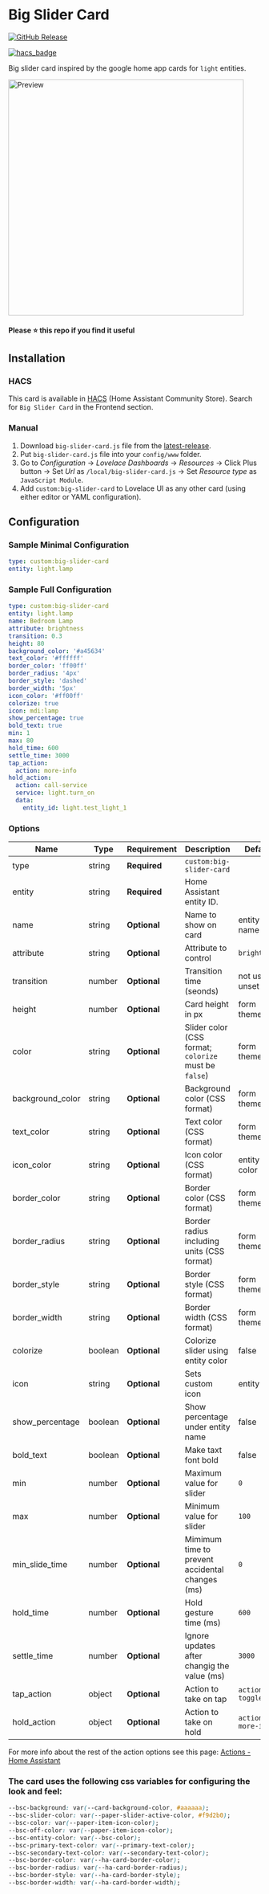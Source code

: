 # Big Slider Card
[![GitHub Release][releases-shield]][releases]
<!-- [![hacs_badge](https://img.shields.io/badge/HACS-default-orange.svg?style=for-the-badge)](https://github.com/custom-components/hacs) -->
[![hacs_badge](https://img.shields.io/badge/HACS-Default-41BDF5.svg?style=for-the-badge)](https://github.com/hacs/integration)

Big slider card inspired by the google home app cards for `light` entities.

<picture>
  <source media="(prefers-color-scheme: dark)" srcset="https://raw.githubusercontent.com/nicufarmache/lovelace-big-slider-card/master/prev-dark.gif">
  <img width="470" alt="Preview" src="https://raw.githubusercontent.com/nicufarmache/lovelace-big-slider-card/master/prev-light.gif">
</picture>

#### Please ⭐️ this repo if you find it useful


## Installation

### HACS
This card is available in [HACS][hacs] (Home Assistant Community Store).
Search for `Big Slider Card` in the Frontend section.

### Manual

1. Download `big-slider-card.js` file from the [latest-release].
2. Put `big-slider-card.js` file into your `config/www` folder.
3. Go to _Configuration_ → _Lovelace Dashboards_ → _Resources_ → Click Plus button → Set _Url_ as `/local/big-slider-card.js` → Set _Resource type_ as `JavaScript Module`.
4. Add `custom:big-slider-card` to Lovelace UI as any other card (using either editor or YAML configuration).

## Configuration
### Sample Minimal Configuration
```yaml
type: custom:big-slider-card
entity: light.lamp
```
### Sample Full Configuration
```yaml
type: custom:big-slider-card
entity: light.lamp
name: Bedroom Lamp
attribute: brightness
transition: 0.3
height: 80
background_color: '#a45634'
text_color: '#ffffff'
border_color: 'ff00ff'
border_radius: '4px'
border_style: 'dashed'
border_width: '5px'
icon_color: '#ff00ff'
colorize: true
icon: mdi:lamp
show_percentage: true
bold_text: true
min: 1
max: 80
hold_time: 600
settle_time: 3000
tap_action:
  action: more-info
hold_action:
  action: call-service
  service: light.turn_on
  data:
    entity_id: light.test_light_1
```

### Options

| Name              | Type    | Requirement  | Description                                           | Default             |
| ----------------- | ------- | ------------ | ----------------------------------------------------- | ------------------- |
| type              | string  | **Required** | `custom:big-slider-card`                              |                     |
| entity            | string  | **Required** | Home Assistant entity ID.                             |                     |
| name              | string  | **Optional** | Name to show on card                                  | entity name         |
| attribute         | string  | **Optional** | Attribute to control                                  | `brightness`        |
| transition        | number  | **Optional** | Transition time (seonds)                              | not used if unset   |
| height            | number  | **Optional** | Card height in px                                     | form theme          |
| color             | string  | **Optional** | Slider color (CSS format; `colorize` must be `false`) | form theme          |
| background_color  | string  | **Optional** | Background color (CSS format)                         | form theme          |
| text_color        | string  | **Optional** | Text color (CSS format)                               | form theme          |
| icon_color        | string  | **Optional** | Icon color (CSS format)                               | entity color        |
| border_color      | string  | **Optional** | Border color (CSS format)                             | form theme          |
| border_radius     | string  | **Optional** | Border radius including units (CSS format)            | form theme          |
| border_style      | string  | **Optional** | Border style (CSS format)                             | form theme          |
| border_width      | string  | **Optional** | Border width (CSS format)                             | form theme          |
| colorize          | boolean | **Optional** | Colorize slider using entity color                    | false               |
| icon              | string  | **Optional** | Sets custom icon                                      | entity icon         |
| show_percentage   | boolean | **Optional** | Show percentage under entity name                     | false               |
| bold_text         | boolean | **Optional** | Make taxt font bold                                   | false               |
| min               | number  | **Optional** | Maximum value for slider                              | `0`                 |
| max               | number  | **Optional** | Minimum value for slider                              | `100`               |
| min_slide_time    | number  | **Optional** | Mimimum time to prevent accidental changes (ms)       | `0`                 |
| hold_time         | number  | **Optional** | Hold gesture time (ms)                                | `600`               |
| settle_time       | number  | **Optional** | Ignore updates after changig the value (ms)           | `3000`              |
| tap_action        | object  | **Optional** | Action to take on tap                                 | `action: toggle`    |
| hold_action       | object  | **Optional** | Action to take on hold                                | `action: more-info` |

For more info about the rest of the action options see this page: [Actions - Home Assistant][actions]

### The card uses the following css variables for configuring the look and feel:

```css
--bsc-background: var(--card-background-color, #aaaaaa);
--bsc-slider-color: var(--paper-slider-active-color, #f9d2b0);
--bsc-color: var(--paper-item-icon-color);
--bsc-off-color: var(--paper-item-icon-color);
--bsc-entity-color: var(--bsc-color);
--bsc-primary-text-color: var(--primary-text-color);
--bsc-secondary-text-color: var(--secondary-text-color);
--bsc-border-color: var(--ha-card-border-color);
--bsc-border-radius: var(--ha-card-border-radius);
--bsc-border-style: var(--ha-card-border-style);
--bsc-border-width: var(--ha-card-border-width);
```


<!-- References -->
[hacs]: https://hacs.xyz
[latest-release]: https://github.com/nicufarmache/lovelace-big-slider-card/releases/latest
[releases-shield]: https://img.shields.io/github/v/release/nicufarmache/lovelace-big-slider-card.svg?style=for-the-badge
[releases]: https://github.com/nicufarmache/lovelace-big-slider-card/releases
[icon-minimal]: https://raw.githubusercontent.com/nicufarmache/lovelace-big-slider-card/main/assets/grid-full-width.png
[actions]: https://www.home-assistant.io/dashboards/actions/

